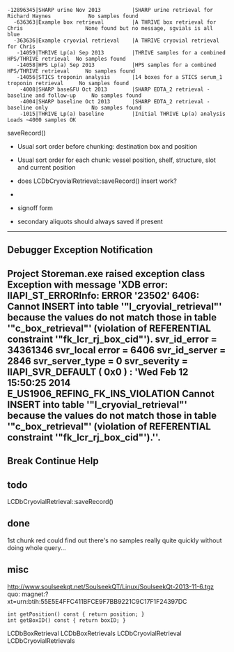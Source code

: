     -12896345|SHARP urine Nov 2013          |SHARP urine retrieval for Richard Haynes            No samples found
      -636363|Example box retrieval         |A THRIVE box retrieval for Chris                    None found but no message, sgvials is all blue
      -363636|Example cryovial retrieval    |A THRIVE cryovial retrieval for Chris               
       -14059|THRIVE Lp(a) Sep 2013         |THRIVE samples for a combined HPS/THRIVE retrieval  No samples found
       -14058|HPS Lp(a) Sep 2013            |HPS samples for a combined HPS/THRIVE retrieval     No samples found
       -14056|STICS troponin analysis       |14 boxes for a STICS serum_1 troponin retrieval     No samples found
        -4008|SHARP base&FU Oct 2013        |SHARP EDTA_2 retrieval - baseline and follow-up     No samples found
        -4004|SHARP baseline Oct 2013       |SHARP EDTA_2 retrieval - baseline only              No samples found
        -1015|THRIVE Lp(a) baseline         |Initial THRIVE Lp(a) analysis                       Loads ~4000 samples OK

saveRecord()

 * Usual sort order before chunking: destination box and position
 * Usual sort order for each chunk: vessel position, shelf, structure, slot and current position

 * does LCDbCryovialRetrieval::saveRecord() insert work?
 * 
 * signoff form
 * secondary aliquots should always saved if present

---------------------------
Debugger Exception Notification
---------------------------
Project Storeman.exe raised exception class Exception with message 'XDB error: IIAPI_ST_ERRORInfo: ERROR '23502' 6406: Cannot INSERT into table '"l_cryovial_retrieval"' because the values do not match those in table '"c_box_retrieval"' (violation of REFERENTIAL constraint '"fk_lcr_rj_box_cid"').
 svr_id_error     = 34361346
 svr_local error  = 6406
 svr_id_server    = 2846
 svr_server_type  = 0
 svr_severity     = IIAPI_SVR_DEFAULT ( 0x0 )
  : 'Wed Feb 12 15:50:25 2014 E_US1906_REFING_FK_INS_VIOLATION  Cannot INSERT into table '"l_cryovial_retrieval"' because the values do not match those in table '"c_box_retrieval"' (violation of REFERENTIAL constraint '"fk_lcr_rj_box_cid"').''.
---------------------------
Break   Continue   Help   
---------------------------



## todo

LCDbCryovialRetrieval::saveRecord()

## done

1st chunk red
could find out there's no samples really quite quickly without doing whole query... 

## misc

http://www.soulseekqt.net/SoulseekQT/Linux/SoulseekQt-2013-11-6.tgz 
quo: magnet:?xt=urn:btih:55E5E4FFC411BFCE9F7BB9221C9C17F1F24397DC

    int getPosition() const { return position; }
    int getBoxID() const { return boxID; }

LCDbBoxRetrieval
LCDbBoxRetrievals
LCDbCryovialRetrieval
LCDbCryovialRetrievals